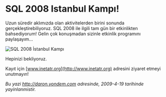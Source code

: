 # SQL 2008 Istanbul Kampı! 

Uzun süredir aklımızda olan aktivitelerden birini sonunda
gerçekleştirebiliyoruz. SQL 2008 ile ilgili tam gün bir etkinlikten
bahsediyorum! Gelin çok konuşmadan sizinle etkinlik programını
paylaşayım...

![SQL 2008 İstanbul
Kampı](../media/SQL_2008_Istanbul_Kampi/18042009_1.png)

Hepinizi bekliyoruz.

Kayıt için [www.inetatr.org](http://www.inetatr.org) adresini ziyaret
etmeyi unutmayın!


*Bu yazi http://daron.yondem.com adresinde, 2009-4-19 tarihinde yayinlanmistir.*